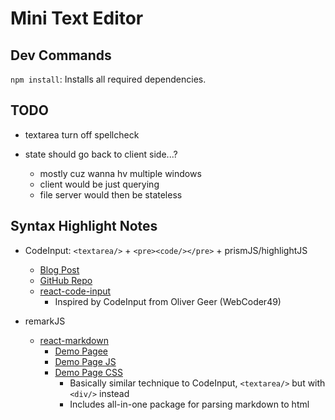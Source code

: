# Mini Text Editor

## Dev Commands

`npm install`: Installs all required dependencies.

## TODO

- textarea turn off spellcheck

- state should go back to client side...?
  - mostly cuz wanna hv multiple windows
  - client would be just querying
  - file server would then be stateless

## Syntax Highlight Notes

- CodeInput: `<textarea/>` + `<pre><code/></pre>` + prismJS/highlightJS
  - [Blog Post](https://css-tricks.com/creating-an-editable-textarea-that-supports-syntax-highlighted-code/)
  - [GitHub Repo](https://github.com/WebCoder49/code-input)
  - [react-code-input](https://github.com/srsholmes/react-code-input)
    - Inspired by CodeInput from Oliver Geer (WebCoder49)

- remarkJS
  - [react-markdown](https://github.com/remarkjs/react-markdown)
    - [Demo Pagee](https://remarkjs.github.io/react-markdown/)
    - [Demo Page JS](https://github.com/remarkjs/react-markdown/blob/website/src/index.js)
    - [Demo Page CSS](https://github.com/remarkjs/react-markdown/blob/website/src/index.css)
      - Basically similar technique to CodeInput, `<textarea/>` but with `<div/>` instead
      - Includes all-in-one package for parsing markdown to html
